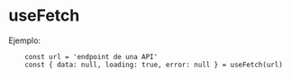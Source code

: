 # useFetch

Ejemplo:
```
    const url = 'endpoint de una API'
    const { data: null, loading: true, error: null } = useFetch(url)
```


